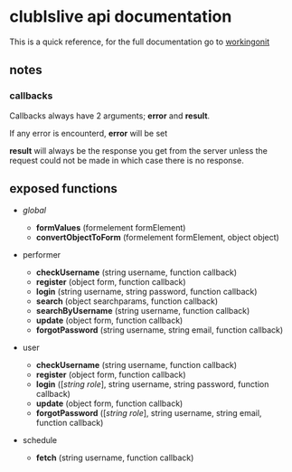 # clubIslive api documentation

This is a quick reference, for the full documentation go to [workingonit](workingonit)

## notes

### callbacks

Callbacks always have 2 arguments; **error** and **result**.

If any error is encounterd, **error** will be set

**result** will always be the response you get from the server unless the request could not be made in which case there is no response.

## exposed functions

* *global*
  * **formValues** (formelement formElement)
  * **convertObjectToForm** (formelement formElement, object object)

* performer
  * **checkUsername** (string username, function callback)
  * **register** (object form, function callback)
  * **login** (string username, string password, function callback)
  * **search** (object searchparams, function callback)
  * **searchByUsername** (string username, function callback)
  * **update** (object form, function callback)
  * **forgotPassword** (string username, string email, function callback)

* user
  * **checkUsername** (string username, function callback)
  * **register** (object form, function callback)
  * **login** ([*string role*], string username, string password, function callback)
  * **update** (object form, function callback)
  * **forgotPassword** ([*string role*], string username, string email, function callback)

* schedule
  * **fetch** (string username, function callback)
